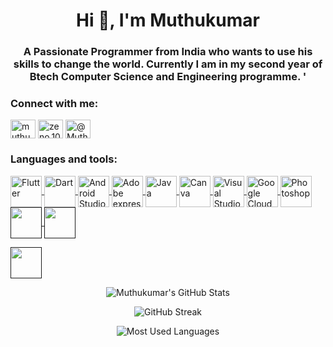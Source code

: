 <h1 align="center">Hi 👋, I'm Muthukumar</h1>
<h3 align="center"> A Passionate Programmer from India who wants to use his skills to change the world. Currently I am in my second year of  Btech Computer Science and Engineering programme. ' </h3>

<h3 align="left">Connect with me:</h3>
<p align="left">
<a href=" www.linkedin.com/in/muthukumar-v-143418247" target="_blank"><img align="center" src="https://raw.githubusercontent.com/rahuldkjain/github-profile-readme-generator/master/src/images/icons/Social/linked-in-alt.svg" alt="muthukumar-v-143418247" height="30" width="40" /></a>
<a href="https://instagram.com/zeno.100" target="_blank"><img align="center" src="https://raw.githubusercontent.com/rahuldkjain/github-profile-readme-generator/master/src/images/icons/Social/instagram.svg" alt="zeno.100" height="30" width="40" /></a>
<a href="https://twitter.com/MuthuV001" target="_blank"><img align="center" src="https://www.freepnglogos.com/x-logo-png-twitter-0.jpg" alt="@MuthuV001
" height="30" width="40" /></a>

  

<h3 align="left">Languages and tools:</h3>
<p align="left"> <a href="https://flutter.dev/" target="_blank" > <img align="center" src="https://cdn.jsdelivr.net/gh/devicons/devicon/icons/flutter/flutter-original.svg" alt="Flutter" width="50" height="50"/> </a>
<a href="https://dart.dev/" target="_blank" > <img align="center" src="https://cdn.jsdelivr.net/gh/devicons/devicon/icons/dart/dart-original.svg" alt="Dart" width="50" height="50"/> </a>
<a href="https://developer.android.com/studio" target="_blank" > <img align="center" src="https://2.bp.blogspot.com/-tzm1twY_ENM/XlCRuI0ZkRI/AAAAAAAAOso/BmNOUANXWxwc5vwslNw3WpjrDlgs9PuwQCLcBGAsYHQ/s1600/pasted%2Bimage%2B0.png" alt="Android Studio" width="50" height="50"/> </a>  
<a href="https://www.adobe.com/express/" target="_blank"> <img align="center"src="https://store-images.s-microsoft.com/image/apps.48249.14075264175091512.e6069598-be57-4d96-bc28-bbca35469576.15acb55f-0e71-4ece-a5ac-d02eeefef83f" alt="Adobe express" width="50" height="50"/> </a>
<a href="https://www.oracle.com/in/java/" target="_blank"> <img align="center"src="https://cdn.jsdelivr.net/gh/devicons/devicon/icons/java/java-original.svg" alt="Java" width="50" height="50"/> </a>
<a href="https://www.canva.com/" target="_blank"> <img align="center"src="https://cdn.jsdelivr.net/gh/devicons/devicon/icons/canva/canva-original.svg" alt="Canva" width="50" height="50"/> </a>
<a href="https://code.visualstudio.com/" target="_blank"> <img align="center"src="https://cdn.jsdelivr.net/gh/devicons/devicon/icons/vscode/vscode-original.svg" alt="Visual Studio Code" width="50" height="50"/> </a>
<a href="https://cloud.google.com/" target="_blank"> <img align="center"src="https://cdn.jsdelivr.net/gh/devicons/devicon/icons/googlecloud/googlecloud-original.svg" alt="Google Cloud" width="50" height="50"/> </a>
<a href="https://www.adobe.com/in/products/photoshop.html" target="blank"> <img align="center"src="https://cdn.pixabay.com/photo/2015/11/27/10/55/photoshop-1065296_1280.jpg" alt="Photoshop" width="50" height="50"/> </a>
<a href="" target="_blank"> <img align="center" src="https://cdn.jsdelivr.net/gh/devicons/devicon/icons/html5/html5-original.svg" alt=""  width="50" height="50" /> </a>
<a href="" target="_blank"> <img align="center" src="https://cdn.jsdelivr.net/gh/devicons/devicon/icons/css3/css3-original.svg" alt=""  width="50" height="50" /> </a>


<a href="" target="blank"> <img align="center" src="https://cdn.jsdelivr.net/gh/devicons/devicon/icons/javascript/javascript-original.svg" alt=""  width="50" height="50" /> </a></p>

<div class="stats" align="center">

![Muthukumar's GitHub Stats](https://github-readme-stats.vercel.app/api?username=muthu004)

![GitHub Streak](https://streak-stats.demolab.com/?user=muthu004)

![Most Used Languages](https://github-readme-stats.vercel.app/api/top-langs/?username=muthu004&layout=compact&show_icons=true&theme=algolia&border_radius=20)
</div>
